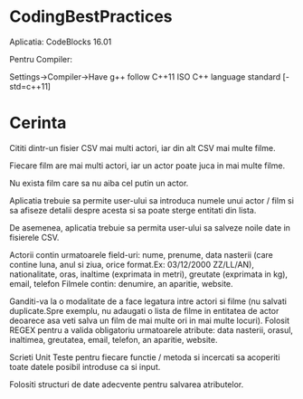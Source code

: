 # CodingBestPractices


Aplicatia: CodeBlocks 16.01

Pentru Compiler:

Settings->Compiler->Have g++ follow C++11 ISO C++ language standard [-std=c++11]

# Cerinta

Cititi dintr-un fisier CSV mai multi actori, iar din alt CSV mai multe filme.

Fiecare film are mai multi actori, iar un actor poate juca in mai multe filme.

Nu exista film care sa nu aiba cel putin un actor.

Aplicatia trebuie sa permite user-ului sa introduca numele unui actor / film si sa afiseze detalii despre acesta si sa poate sterge entitati din lista.

De asemenea, aplicatia trebuie sa permita user-ului sa salveze noile date in fisierele CSV.

Actorii contin urmatoarele field-uri: nume, prenume, data nasterii (care contine luna, anul si ziua, orice format.Ex: 03/12/2000 ZZ/LL/AN), nationalitate, oras, inaltime (exprimata in metri), greutate (exprimata in kg), email, telefon Filmele contin: denumire, an aparitie, website.

Ganditi-va la o modalitate de a face legatura intre actori si filme (nu salvati duplicate.Spre exemplu, nu adaugati o lista de filme in entitatea de actor deoarece asa veti salva un film de mai multe ori in mai multe locuri).
Folosit REGEX pentru a valida obligatoriu urmatoarele atribute: data nasterii, orasul, inaltimea, greutatea, email, telefon, an aparitie, website.

Scrieti Unit Teste pentru fiecare functie / metoda si incercati sa acoperiti toate datele posibil introduse ca si input.

Folositi structuri de date adecvente pentru salvarea atributelor.
